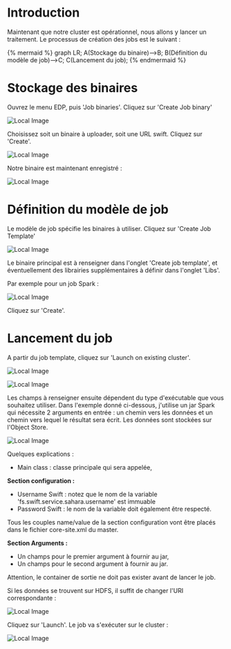 # Introduction

Maintenant que notre cluster est opérationnel, nous allons y lancer un traitement. Le processus de création des jobs est le suivant :

{% mermaid %}
graph LR;
  A(Stockage du binaire)-->B;
  B(Définition du modèle de job)-->C;
  C(Lancement du job);
{% endmermaid %}

# Stockage des binaires

Ouvrez le menu EDP, puis 'Job binaries'. Cliquez sur 'Create Job binary'

![Local Image](./images/jobs-12.jpg)

Choisissez soit un binaire à uploader, soit une URL swift. Cliquez sur 'Create'.

![Local Image](./images/jobs-03.jpg)

Notre binaire est maintenant enregistré :

![Local Image](./images/jobs-10.jpg)

# Définition du modèle de job

Le modèle de job spécifie les binaires à utiliser. Cliquez sur 'Create Job Template'

![Local Image](./images/jobs-11.jpg)

 Le binaire principal est à renseigner dans l'onglet 'Create job template', et éventuellement des librairies supplémentaires à définir dans l'onglet 'Libs'.

Par exemple pour un job Spark :

![Local Image](./images/jobs-04.jpg)

Cliquez sur 'Create'.

# Lancement du job

A partir du job template, cliquez sur 'Launch on existing cluster'. 

![Local Image](./images/jobs-08.jpg)

![Local Image](./images/jobs-09.jpg)

Les champs à renseigner ensuite dépendent du type d'exécutable que vous souhaitez utiliser. Dans l'exemple donné ci-dessous, j'utilise un jar Spark qui nécessite 2 arguments en entrée : un chemin vers les données et un chemin vers lequel le résultat sera écrit. Les données sont stockées sur l'Object Store.

![Local Image](./images/jobs-06.jpg)

 Quelques explications :

 * Main class : classe principale qui sera appelée,

**Section configuration :**

 * Username Swift : notez que le nom de la variable 'fs.swift.service.sahara.username' est immuable
 * Password Swift : le nom de la variable doit également être respecté.

<div class="alert alert-notice">Tous les couples name/value de la section configuration vont être placés dans le fichier core-site.xml du master.</div>

**Section Arguments :**

* Un champs pour le premier argument à fournir au jar,
* Un champs pour le second argument à fournir au jar.

<div class="alert alert-warning">Attention, le container de sortie ne doit pas exister avant de lancer le job.</div>

Si les données se trouvent sur HDFS, il suffit de changer l'URI correspondante :

![Local Image](./images/jobs-05.jpg)

Cliquez sur 'Launch'. Le job va s'exécuter sur le cluster :

![Local Image](./images/jobs-07.jpg)
